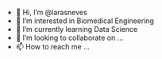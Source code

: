 - 👋 Hi, I’m @larasneves
- 👀 I’m interested in Biomedical Engineering
- 🌱 I’m currently learning Data Science
- 💞️ I’m looking to collaborate on ...
- 📫 How to reach me ...

<!---
larasneves/larasneves is a ✨ special ✨ repository because its `README.md` (this file) appears on your GitHub profile.
You can click the Preview link to take a look at your changes.
--->
